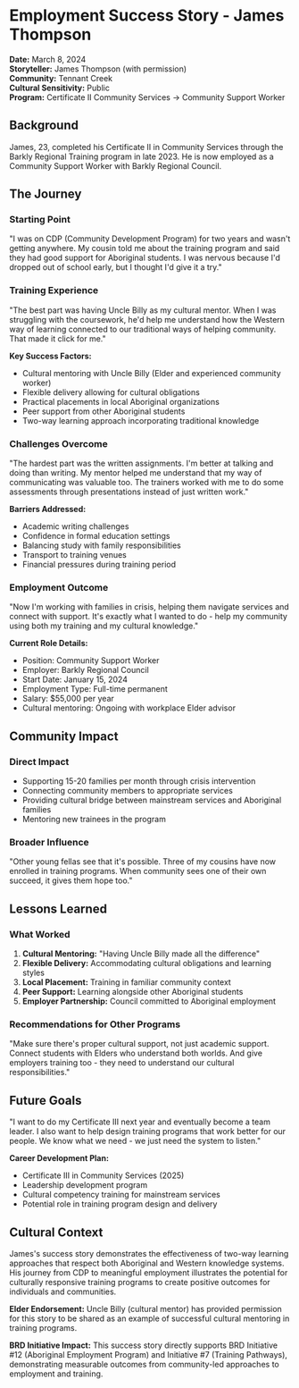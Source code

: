 # Employment Success Story - James Thompson
**Date:** March 8, 2024  
**Storyteller:** James Thompson (with permission)  
**Community:** Tennant Creek  
**Cultural Sensitivity:** Public  
**Program:** Certificate II Community Services → Community Support Worker  

## Background

James, 23, completed his Certificate II in Community Services through the Barkly Regional Training program in late 2023. He is now employed as a Community Support Worker with Barkly Regional Council.

## The Journey

### Starting Point
"I was on CDP (Community Development Program) for two years and wasn't getting anywhere. My cousin told me about the training program and said they had good support for Aboriginal students. I was nervous because I'd dropped out of school early, but I thought I'd give it a try."

### Training Experience
"The best part was having Uncle Billy as my cultural mentor. When I was struggling with the coursework, he'd help me understand how the Western way of learning connected to our traditional ways of helping community. That made it click for me."

**Key Success Factors:**
- Cultural mentoring with Uncle Billy (Elder and experienced community worker)
- Flexible delivery allowing for cultural obligations
- Practical placements in local Aboriginal organizations
- Peer support from other Aboriginal students
- Two-way learning approach incorporating traditional knowledge

### Challenges Overcome
"The hardest part was the written assignments. I'm better at talking and doing than writing. My mentor helped me understand that my way of communicating was valuable too. The trainers worked with me to do some assessments through presentations instead of just written work."

**Barriers Addressed:**
- Academic writing challenges
- Confidence in formal education settings
- Balancing study with family responsibilities
- Transport to training venues
- Financial pressures during training period

### Employment Outcome
"Now I'm working with families in crisis, helping them navigate services and connect with support. It's exactly what I wanted to do - help my community using both my training and my cultural knowledge."

**Current Role Details:**
- Position: Community Support Worker
- Employer: Barkly Regional Council
- Start Date: January 15, 2024
- Employment Type: Full-time permanent
- Salary: $55,000 per year
- Cultural mentoring: Ongoing with workplace Elder advisor

## Community Impact

### Direct Impact
- Supporting 15-20 families per month through crisis intervention
- Connecting community members to appropriate services
- Providing cultural bridge between mainstream services and Aboriginal families
- Mentoring new trainees in the program

### Broader Influence
"Other young fellas see that it's possible. Three of my cousins have now enrolled in training programs. When community sees one of their own succeed, it gives them hope too."

## Lessons Learned

### What Worked
1. **Cultural Mentoring:** "Having Uncle Billy made all the difference"
2. **Flexible Delivery:** Accommodating cultural obligations and learning styles
3. **Local Placement:** Training in familiar community context
4. **Peer Support:** Learning alongside other Aboriginal students
5. **Employer Partnership:** Council committed to Aboriginal employment

### Recommendations for Other Programs
"Make sure there's proper cultural support, not just academic support. Connect students with Elders who understand both worlds. And give employers training too - they need to understand our cultural responsibilities."

## Future Goals

"I want to do my Certificate III next year and eventually become a team leader. I also want to help design training programs that work better for our people. We know what we need - we just need the system to listen."

**Career Development Plan:**
- Certificate III in Community Services (2025)
- Leadership development program
- Cultural competency training for mainstream services
- Potential role in training program design and delivery

## Cultural Context

James's success story demonstrates the effectiveness of two-way learning approaches that respect both Aboriginal and Western knowledge systems. His journey from CDP to meaningful employment illustrates the potential for culturally responsive training programs to create positive outcomes for individuals and communities.

**Elder Endorsement:** Uncle Billy (cultural mentor) has provided permission for this story to be shared as an example of successful cultural mentoring in training programs.

**BRD Initiative Impact:** This success story directly supports BRD Initiative #12 (Aboriginal Employment Program) and Initiative #7 (Training Pathways), demonstrating measurable outcomes from community-led approaches to employment and training.